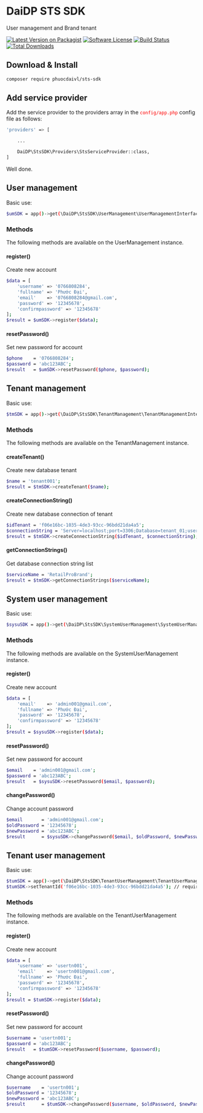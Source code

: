 # DaiDP STS SDK
User management and Brand tenant

[![Latest Version on Packagist](https://img.shields.io/packagist/v/phuocdaivl/sts-sdk?style=flat-square)](https://packagist.org/packages/phuocdaivl/sts-sdk)
[![Software License](https://img.shields.io/badge/license-MIT-brightgreen.svg?style=flat-square)](LICENSE)
[![Build Status](https://img.shields.io/travis/phuocdaivl/sts-sdk/master.svg?style=flat-square)](https://travis-ci.org/phuocdaivl/sts-sdk)
[![Total Downloads](https://img.shields.io/packagist/dt/phuocdaivl/sts-sdk.svg?style=flat-square)](https://packagist.org/packages/phuocdaivl/sts-sdk)

## Download & Install
```bash
composer require phuocdaivl/sts-sdk
```

## Add service provider
Add the service provider to the providers array in the <span style='color:red'>`config/app.php`</span> config file as follows:

```bash
'providers' => [

    ...

    DaiDP\StsSDK\Providers\StsServiceProvider::class,
]
```

Well done.

## User management
Basic use:
```bash
$umSDK = app()->get(\DaiDP\StsSDK\UserManagement\UserManagementInterface::class);
```

### Methods
The following methods are available on the UserManagement instance.

#### register()
Create new account
```bash
$data = [
    'username' => '0766808284',
    'fullname' => 'Phước Đại',
    'email'    => '0766808284@gmail.com',
    'password' => '12345678',
    'confirmpassword' => '12345678'
];
$result = $umSDK->register($data);
```

#### resetPassword()
Set new password for account

```bash
$phone    = '0766808284';
$password = 'abc123ABC';
$result   = $umSDK->resetPassword($phone, $password);
```

## Tenant management
Basic use:
```bash
$tmSDK = app()->get(\DaiDP\StsSDK\TenantManagement\TenantManagementInterface::class);
```

### Methods
The following methods are available on the TenantManagement instance.

#### createTenant()
Create new database tenant
```bash
$name = 'tenant001';
$result = $tmSDK->createTenant($name);
```

#### createConnectionString()
Create new database connection of tenant
```bash
$idTenant = 'f06e16bc-1035-4de3-93cc-96bdd21da4a5';
$connectionString = 'Server=localhost;port=3306;Database=tenant_01;user=root;password=';
$result = $tmSDK->createConnectionString($idTenant, $connectionString);
```

#### getConnectionStrings()
Get database connection string list
```bash
$serviceName = 'RetailProBrand';
$result = $tmSDK->getConnectionStrings($serviceName);
```


## System user management
Basic use:
```bash
$sysuSDK = app()->get(\DaiDP\StsSDK\SystemUserManagement\SystemUserManagementInterface::class);
```

### Methods
The following methods are available on the SystemUserManagement instance.

#### register()
Create new account
```bash
$data = [
    'email'    => 'admin001@gmail.com',
    'fullname' => 'Phước Đại',
    'password' => '12345678',
    'confirmpassword' => '12345678'
];
$result = $sysuSDK->register($data);
```

#### resetPassword()
Set new password for account

```bash
$email    = 'admin001@gmail.com';
$password = 'abc123ABC';
$result   = $sysuSDK->resetPassword($email, $password);
```

#### changePassword()
Change account password

```bash
$email       = 'admin001@gmail.com';
$oldPassword = '12345678';
$newPassword = 'abc123ABC';
$result      = $sysuSDK->changePassword($email, $oldPassword, $newPassword);
```

## Tenant user management
Basic use:
```bash
$tumSDK = app()->get(\DaiDP\StsSDK\TenantUserManagement\TenantUserManagementInterface::class);
$tumSDK->setTenantId('f06e16bc-1035-4de3-93cc-96bdd21da4a5'); // required
```

### Methods
The following methods are available on the TenantUserManagement instance.

#### register()
Create new account
```bash
$data = [
    'username' => 'usertn001',
    'email'    => 'usertn001@gmail.com',
    'fullname' => 'Phước Đại',
    'password' => '12345678',
    'confirmpassword' => '12345678'
];
$result = $tumSDK->register($data);
```

#### resetPassword()
Set new password for account

```bash
$username = 'usertn001';
$password = 'abc123ABC';
$result   = $tumSDK->resetPassword($username, $password);
```

#### changePassword()
Change account password

```bash
$username    = 'usertn001';
$oldPassword = '12345678';
$newPassword = 'abc123ABC';
$result      = $tumSDK->changePassword($username, $oldPassword, $newPassword);
```